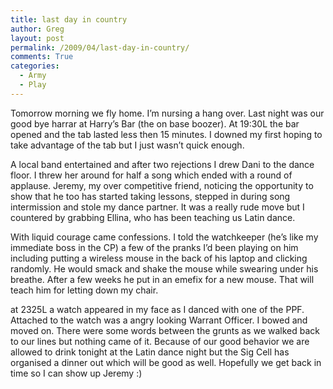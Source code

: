 ```yaml
---
title: last day in country
author: Greg
layout: post
permalink: /2009/04/last-day-in-country/
comments: True
categories:
  - Army
  - Play
---
```

Tomorrow morning we fly home. I&#8217;m nursing a hang over. Last night was our good bye harrar at Harry&#8217;s Bar (the on base boozer). At 19:30L the bar opened and the tab lasted less then 15 minutes. I downed my first hoping to take advantage of the tab but I just wasn&#8217;t quick enough.

A local band entertained and after two rejections I drew Dani to the dance floor. I threw her around for half a song which ended with a round of applause. Jeremy, my over competitive friend, noticing the opportunity to show that he too has started taking lessons, stepped in during song intermission and stole my dance partner. It was a really rude move but I countered by grabbing Ellina, who has been teaching us Latin dance.

With liquid courage came confessions. I told the watchkeeper (he&#8217;s like my immediate boss in the CP) a few of the pranks I&#8217;d been playing on him including putting a wireless mouse in the back of his laptop and clicking randomly. He would smack and shake the mouse while swearing under his breathe. After a few weeks he put in an emefix for a new mouse. That will teach him for letting down my chair.

at 2325L a watch appeared in my face as I danced with one of the PPF. Attached to the watch was a angry looking Warrant Officer. I bowed and moved on. There were some words between the grunts as we walked back to our lines but nothing came of it. Because of our good behavior we are allowed to drink tonight at the Latin dance night but the Sig Cell has organised a dinner out which will be good as well. Hopefully we get back in time so I can show up Jeremy :)